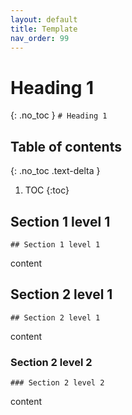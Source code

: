 ```yaml
---
layout: default
title: Template
nav_order: 99
---
```


# Heading 1
{: .no_toc }
`# Heading 1`


## Table of contents
{: .no_toc .text-delta }
1. TOC
{:toc}

## Section 1 level 1
`## Section 1 level 1`

content

## Section 2 level 1
`## Section 2 level 1`

content

### Section 2 level 2
`### Section 2 level 2`

content

